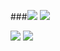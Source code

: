 ###![](https://raw.githubusercontent.com/DanE-I/github-stats/master/generated/overview.svg#gh-dark-mode-only)
![](https://raw.githubusercontent.com/DanE-I/github-stats/master/generated/overview.svg#gh-light-mode-only)

![](https://raw.githubusercontent.com/DanE-I/github-stats/master/generated/languages.svg#gh-dark-mode-only)
![](https://raw.githubusercontent.com/DanE-I/github-stats/master/generated/languages.svg#gh-light-mode-only)
